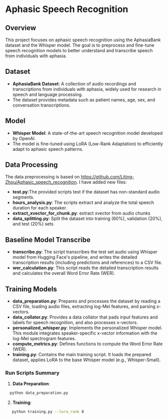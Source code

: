 # Aphasic Speech Recognition

## Overview
This project focuses on aphasic speech recognition using the AphasiaBank dataset and the Whisper model. The goal is to preprocess and fine-tune speech recognition models to better understand and transcribe speech from individuals with aphasia.

## Dataset
- **AphasiaBank Dataset**: A collection of audio recordings and transcriptions from individuals with aphasia, widely used for research in speech and language processing.
- The dataset provides metadata such as patient names, age, sex, and conversation transcriptions.

## Model
- **Whisper Model**: A state-of-the-art speech recognition model developed by OpenAI.
- The model is fine-tuned using LoRA (Low-Rank Adaptation) to efficiently adapt to aphasic speech patterns.

## Data Processing
The data preprocessing is based on https://github.com/Liting-Zhou/Aphasic_speech_recognition.
I have added new files:
- **test.py**:The provided scripts test if the dataset has non-standard audio segments.
- **hours_analysis.py**: The scripts extract and analyze the total speech duration for each speaker.
- **extract_xvector_for_chunk.py**: extract xvector from audio chunks
- **data_splitting.py**: Split the dataset into training (60%), validation (20%), and test (20%) sets

## Baseline Model Transcribe
- **transcribe.py**: The script transcribes the test set audio using Whisper model from Hugging Face's pipeline, and writes the detailed transcription results (including predictions and references) to a CSV file.
- **wer_calculation.py**: This script reads the detailed transcription results and calculates the overall Word Error Rate (WER).

## Training Models
- **data_preparation.py**: Prepares and processes the dataset by reading a CSV file, loading audio files, extracting log-Mel features, and parsing x-vectors.
- **data_collator.py**: Provides a data collator that pads input features and labels for speech recognition, and also processes x-vectors.
- **personalized_whisper.py**: Implements the personalized Whisper model. This module integrates speaker-specific x-vector information with the log-Mel spectrogram features.
- **compute_metrics.py**: Defines functions to compute the Word Error Rate (WER).
- **training.py**: Contains the main training script. It loads the prepared dataset, applies LoRA to the base Whisper model (e.g., Whisper-Small).

### Run Scripts Summary
1. **Data Preparation**:
 ```bash
   python data_preparation.py
 ```
2. **Training**:
```bash
   python training.py --lora_rank 8
```



  
